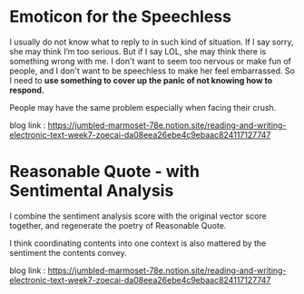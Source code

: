 # Emoticon for the Speechless

I usually do not know what to reply to in such kind of situation. If I say sorry, she may think I’m too serious. But if I say LOL, she may think there is something wrong with me. I don't want to seem too nervous or make fun of people, and I don't want to be speechless to make her feel embarrassed. So I need to **use something to cover up the panic of not knowing how to respond.**

People may have the same problem especially when facing their crush.

blog link : https://jumbled-marmoset-78e.notion.site/reading-and-writing-electronic-text-week7-zoecai-da08eea26ebe4c9ebaac824117127747

# Reasonable Quote - with Sentimental Analysis

I combine the sentiment analysis score with the original vector score together, and regenerate the poetry of Reasonable Quote.

I think coordinating contents into one context is also mattered by the sentiment the contents convey.

blog link : https://jumbled-marmoset-78e.notion.site/reading-and-writing-electronic-text-week7-zoecai-da08eea26ebe4c9ebaac824117127747
